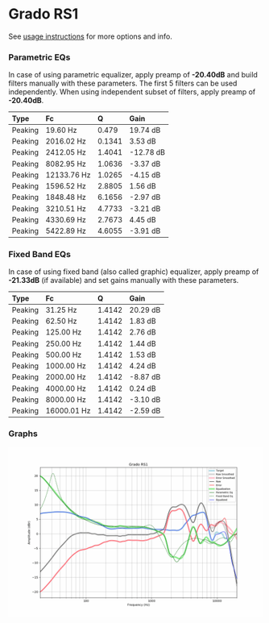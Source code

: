 # Grado RS1
See [usage instructions](https://github.com/jaakkopasanen/AutoEq#usage) for more options and info.

### Parametric EQs
In case of using parametric equalizer, apply preamp of **-20.40dB** and build filters manually
with these parameters. The first 5 filters can be used independently.
When using independent subset of filters, apply preamp of **-20.40dB**.

| Type    | Fc          |      Q | Gain      |
|:--------|:------------|:-------|:----------|
| Peaking | 19.60 Hz    | 0.479  | 19.74 dB  |
| Peaking | 2016.02 Hz  | 0.1341 | 3.53 dB   |
| Peaking | 2412.05 Hz  | 1.4041 | -12.78 dB |
| Peaking | 8082.95 Hz  | 1.0636 | -3.37 dB  |
| Peaking | 12133.76 Hz | 1.0265 | -4.15 dB  |
| Peaking | 1596.52 Hz  | 2.8805 | 1.56 dB   |
| Peaking | 1848.48 Hz  | 6.1656 | -2.97 dB  |
| Peaking | 3210.51 Hz  | 4.7733 | -3.21 dB  |
| Peaking | 4330.69 Hz  | 2.7673 | 4.45 dB   |
| Peaking | 5422.89 Hz  | 4.6055 | -3.91 dB  |

### Fixed Band EQs
In case of using fixed band (also called graphic) equalizer, apply preamp of **-21.33dB**
(if available) and set gains manually with these parameters.

| Type    | Fc          |      Q | Gain     |
|:--------|:------------|:-------|:---------|
| Peaking | 31.25 Hz    | 1.4142 | 20.29 dB |
| Peaking | 62.50 Hz    | 1.4142 | 1.83 dB  |
| Peaking | 125.00 Hz   | 1.4142 | 2.76 dB  |
| Peaking | 250.00 Hz   | 1.4142 | 1.44 dB  |
| Peaking | 500.00 Hz   | 1.4142 | 1.53 dB  |
| Peaking | 1000.00 Hz  | 1.4142 | 4.24 dB  |
| Peaking | 2000.00 Hz  | 1.4142 | -8.87 dB |
| Peaking | 4000.00 Hz  | 1.4142 | 0.24 dB  |
| Peaking | 8000.00 Hz  | 1.4142 | -3.10 dB |
| Peaking | 16000.01 Hz | 1.4142 | -2.59 dB |

### Graphs
![](./Grado%20RS1.png)